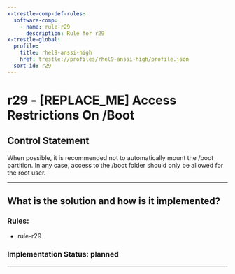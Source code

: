 ```yaml
---
x-trestle-comp-def-rules:
  software-comp:
    - name: rule-r29
      description: Rule for r29
x-trestle-global:
  profile:
    title: rhel9-anssi-high
    href: trestle://profiles/rhel9-anssi-high/profile.json
  sort-id: r29
---
```


# r29 - \[REPLACE_ME\] Access Restrictions On /Boot

## Control Statement

When possible, it is recommended not to automatically mount the /boot partition. In any case, access to the /boot folder should only be allowed for the root user.

______________________________________________________________________

## What is the solution and how is it implemented?

<!-- For implementation status enter one of: implemented, partial, planned, alternative, not-applicable -->

<!-- Note that the list of rules under ### Rules: is read-only and changes will not be captured after assembly to JSON -->

<!-- Add control implementation description here for control: r29 -->

### Rules:

  - rule-r29

### Implementation Status: planned

______________________________________________________________________
